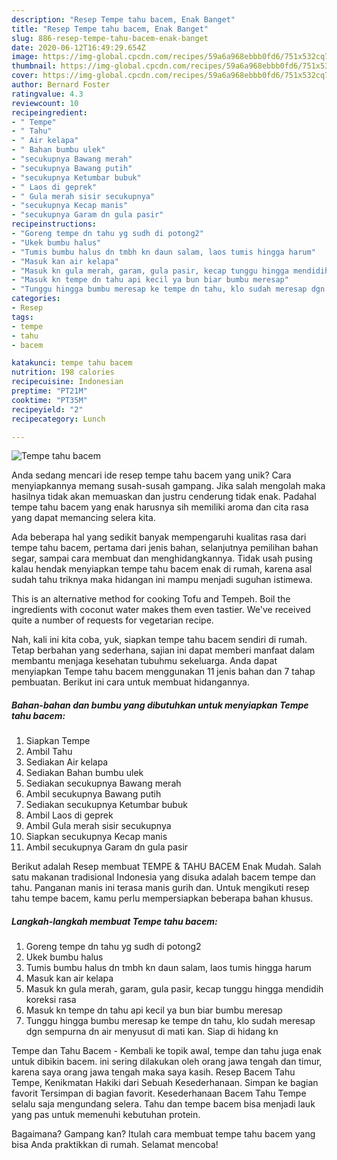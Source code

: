 ```yaml
---
description: "Resep Tempe tahu bacem, Enak Banget"
title: "Resep Tempe tahu bacem, Enak Banget"
slug: 886-resep-tempe-tahu-bacem-enak-banget
date: 2020-06-12T16:49:29.654Z
image: https://img-global.cpcdn.com/recipes/59a6a968ebbb0fd6/751x532cq70/tempe-tahu-bacem-foto-resep-utama.jpg
thumbnail: https://img-global.cpcdn.com/recipes/59a6a968ebbb0fd6/751x532cq70/tempe-tahu-bacem-foto-resep-utama.jpg
cover: https://img-global.cpcdn.com/recipes/59a6a968ebbb0fd6/751x532cq70/tempe-tahu-bacem-foto-resep-utama.jpg
author: Bernard Foster
ratingvalue: 4.3
reviewcount: 10
recipeingredient:
- " Tempe"
- " Tahu"
- " Air kelapa"
- " Bahan bumbu ulek"
- "secukupnya Bawang merah"
- "secukupnya Bawang putih"
- "secukupnya Ketumbar bubuk"
- " Laos di geprek"
- " Gula merah sisir secukupnya"
- "secukupnya Kecap manis"
- "secukupnya Garam dn gula pasir"
recipeinstructions:
- "Goreng tempe dn tahu yg sudh di potong2"
- "Ukek bumbu halus"
- "Tumis bumbu halus dn tmbh kn daun salam, laos tumis hingga harum"
- "Masuk kan air kelapa"
- "Masuk kn gula merah, garam, gula pasir, kecap tunggu hingga mendidih koreksi rasa"
- "Masuk kn tempe dn tahu api kecil ya bun biar bumbu meresap"
- "Tunggu hingga bumbu meresap ke tempe dn tahu, klo sudah meresap dgn sempurna dn air menyusut di mati kan. Siap di hidang kn"
categories:
- Resep
tags:
- tempe
- tahu
- bacem

katakunci: tempe tahu bacem 
nutrition: 198 calories
recipecuisine: Indonesian
preptime: "PT21M"
cooktime: "PT35M"
recipeyield: "2"
recipecategory: Lunch

---
```



![Tempe tahu bacem](https://img-global.cpcdn.com/recipes/59a6a968ebbb0fd6/751x532cq70/tempe-tahu-bacem-foto-resep-utama.jpg)

Anda sedang mencari ide resep tempe tahu bacem yang unik? Cara menyiapkannya memang susah-susah gampang. Jika salah mengolah maka hasilnya tidak akan memuaskan dan justru cenderung tidak enak. Padahal tempe tahu bacem yang enak harusnya sih memiliki aroma dan cita rasa yang dapat memancing selera kita.

Ada beberapa hal yang sedikit banyak mempengaruhi kualitas rasa dari tempe tahu bacem, pertama dari jenis bahan, selanjutnya pemilihan bahan segar, sampai cara membuat dan menghidangkannya. Tidak usah pusing kalau hendak menyiapkan tempe tahu bacem enak di rumah, karena asal sudah tahu triknya maka hidangan ini mampu menjadi suguhan istimewa.

This is an alternative method for cooking Tofu and Tempeh. Boil the ingredients with coconut water makes them even tastier. We&#39;ve received quite a number of requests for vegetarian recipe.


Nah, kali ini kita coba, yuk, siapkan tempe tahu bacem sendiri di rumah. Tetap berbahan yang sederhana, sajian ini dapat memberi manfaat dalam membantu menjaga kesehatan tubuhmu sekeluarga. Anda dapat menyiapkan Tempe tahu bacem menggunakan 11 jenis bahan dan 7 tahap pembuatan. Berikut ini cara untuk membuat hidangannya.

<!--inarticleads1-->

##### Bahan-bahan dan bumbu yang dibutuhkan untuk menyiapkan Tempe tahu bacem:

1. Siapkan  Tempe
1. Ambil  Tahu
1. Sediakan  Air kelapa
1. Sediakan  Bahan bumbu ulek
1. Sediakan secukupnya Bawang merah
1. Ambil secukupnya Bawang putih
1. Sediakan secukupnya Ketumbar bubuk
1. Ambil  Laos di geprek
1. Ambil  Gula merah sisir secukupnya
1. Siapkan secukupnya Kecap manis
1. Ambil secukupnya Garam dn gula pasir


Berikut adalah Resep membuat TEMPE &amp; TAHU BACEM Enak Mudah. Salah satu makanan tradisional Indonesia yang disuka adalah bacem tempe dan tahu. Panganan manis ini terasa manis gurih dan. Untuk mengikuti resep tahu tempe bacem, kamu perlu mempersiapkan beberapa bahan khusus. 

<!--inarticleads2-->

##### Langkah-langkah membuat Tempe tahu bacem:

1. Goreng tempe dn tahu yg sudh di potong2
1. Ukek bumbu halus
1. Tumis bumbu halus dn tmbh kn daun salam, laos tumis hingga harum
1. Masuk kan air kelapa
1. Masuk kn gula merah, garam, gula pasir, kecap tunggu hingga mendidih koreksi rasa
1. Masuk kn tempe dn tahu api kecil ya bun biar bumbu meresap
1. Tunggu hingga bumbu meresap ke tempe dn tahu, klo sudah meresap dgn sempurna dn air menyusut di mati kan. Siap di hidang kn


Tempe dan Tahu Bacem - Kembali ke topik awal, tempe dan tahu juga enak untuk dibikin bacem. ini sering dilakukan oleh orang jawa tengah dan timur, karena saya orang jawa tengah maka saya kasih. Resep Bacem Tahu Tempe, Kenikmatan Hakiki dari Sebuah Kesederhanaan. Simpan ke bagian favorit Tersimpan di bagian favorit. Kesederhanaan Bacem Tahu Tempe selalu saja mengundang selera. Tahu dan tempe bacem bisa menjadi lauk yang pas untuk memenuhi kebutuhan protein. 

Bagaimana? Gampang kan? Itulah cara membuat tempe tahu bacem yang bisa Anda praktikkan di rumah. Selamat mencoba!
